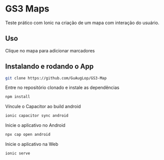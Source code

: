 # GS3 Maps

Teste prático com Ionic na criação de um mapa com interação do usuário.

## Uso
 Clique no mapa para adicionar marcadores

## Instalando e rodando o App


```bash
git clone https://github.com/GuAugLop/GS3-Map
```
Entre no repositório clonado e instale as dependências
```bash
npm install
```
Víncule o Capacitor ao build android
```bash
ionic capacitor sync android
```

Inicie o aplicativo no Android
```bash
npx cap open android
```
Inicie o aplicativo na Web
```bash
ionic serve
```
